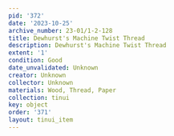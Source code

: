 ```yaml
---
pid: '372'
date: '2023-10-25'
archive_number: 23-01/1-2-128
title: Dewhurst's Machine Twist Thread
description: Dewhurst's Machine Twist Thread
extent: '1'
condition: Good
date_unvalidated: Unknown
creator: Unknown
collector: Unknown
materials: Wood, Thread, Paper
collection: tinui
key: object
order: '371'
layout: tinui_item
---
```

